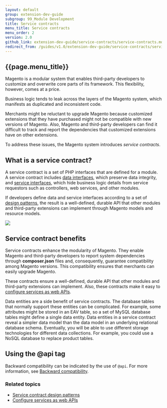 ```yaml
---
layout: default
group: extension-dev-guide
subgroup: 99_Module Development
title: Service contracts
menu_title: Service contracts
menu_order: 2
version: 2.0
github_link: extension-dev-guide/service-contracts/service-contracts.md
redirect_from: /guides/v1.0/extension-dev-guide/service-contracts/service-contracts.html
---
```

## {{page.menu_title}}


<p>Magento is a modular system that enables third-party developers to customize and overwrite core parts of its framework. This flexibility, however, comes at a price.</p>
<p>Business logic tends to leak across the layers of the Magento system, which manifests as duplicated and inconsistent code.</p>
<p>Merchants might be reluctant to upgrade Magento because customized extensions that they have purchased might not be compatible with new versions of Magento.
   Also, Magento and third-party developers can find it difficult to track and report the dependencies that customized extensions have on other extensions.
</p>
<p>To address these issues, the Magento system introduces <i>service contracts</i>.</p>
<h2 id="what-is-msc">What is a service contract?</h2>
<p>A service contract is a set of PHP interfaces that are defined for a module.
   A service contract includes <a href="{{page.baseurl}}/extension-dev-guide/service-contracts/design-patterns.html#data-interfaces">data interfaces</a>, which preserve data integrity, and <a href="{{page.baseurl}}/extension-dev-guide/service-contracts/design-patterns.html#service-interfaces">service interfaces</a>, which hide business logic details from service requestors such as controllers, web services, and other modules.
</p>
<p>If developers define data and service interfaces according to a set of <a href="{{page.baseurl}}/extension-dev-guide/service-contracts/design-patterns.html">design patterns</a>, the result is a well-defined, durable API that other modules and third-party extensions can implement through Magento models and resource models.
</p>
<p><img src="{{ site.baseurl }}common/images/msc.jpg"/></p>
<h2 id="msc-benefits">Service contract benefits</h2>
<p>Service contracts enhance the modularity of Magento. They enable Magento and third-party developers to report system dependencies through <b>composer.json</b> files and, consequently, guarantee compatibility among Magento versions. This compatibility ensures that merchants can easily upgrade Magento.</p>
<p>These contracts ensure a well-defined, durable API that other modules and third-party extensions can implement. Also, these contracts make it easy to <a href="{{page.baseurl}}extension-dev-guide/service-contracts/service-to-web-service.html">configure services as web APIs</a>.
</p>
<p>Data entities are a side benefit of service contracts.
   The database tables that normally support these entities can be complicated.
   For example, some attributes might be stored in an EAV table, so a set of MySQL database tables might define a single data entity.
   Data entities in a service contract reveal a simpler data model than the data model in an underlying relational database schema.
   Eventually, you will be able to use different storage technologies for different data collections. For example, you could use a NoSQL database to replace product tables.
</p>

## Using the @api tag

Backward compatibility can be indicated by the use of `@api`. For more information, see <a href="{{page.baseurl}}extension-dev-guide/backward-compatibility.html">Backward compatibility</a>.

<h3 id="related-topics">Related topics</h3>
<ul>
   <li><a href="{{page.baseurl}}extension-dev-guide/service-contracts/design-patterns.html">Service contract design patterns</a></li>
   <li><a href="{{page.baseurl}}extension-dev-guide/service-contracts/service-to-web-service.html">Configure services as web APIs</a>
   </li>
</ul>
